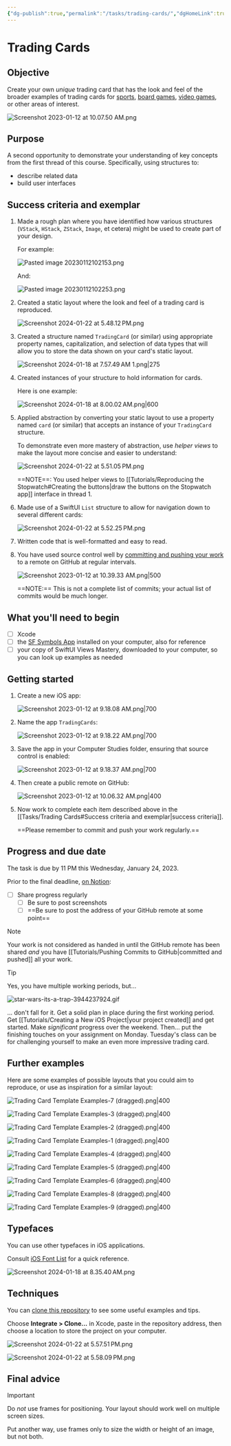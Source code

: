 ```yaml
---
{"dg-publish":true,"permalink":"/tasks/trading-cards/","dgHomeLink":true,"dgShowToc":true}
---
```


# Trading Cards
## Objective

Create your own *unique* trading card that has the look and feel of the broader examples of trading cards for [sports](https://duckduckgo.com/?q=baseball+trading+cards&iax=images&ia=images#), [board games](https://duckduckgo.com/?q=board+game+trading+cards&t=osx&ia=images&iax=images), [video games](https://duckduckgo.com/?q=video+games+trading+cards&t=osx&ia=images&iax=images), or other areas of interest.

![Screenshot 2023-01-12 at 10.07.50 AM.png](/img/user/Media/Screenshot%202023-01-12%20at%2010.07.50%20AM.png)

## Purpose

A second opportunity to demonstrate your understanding of key concepts from the first thread of this course. Specifically, using structures to:

- describe related data
- build user interfaces

## Success criteria and exemplar
1. Made a rough plan where you have identified how various structures (`VStack`, `HStack`, `ZStack`, `Image`, et cetera) might be used to create part of your design.
   
   For example:
   
   ![Pasted image 20230112102153.png](/img/user/Media/Pasted%20image%2020230112102153.png)
   
   And:
   
   ![Pasted image 20230112102253.png](/img/user/Media/Pasted%20image%2020230112102253.png)
   
2. Created a static layout where the look and feel of a trading card is reproduced.
   
   ![Screenshot 2024-01-22 at 5.48.12 PM.png](/img/user/Media/Screenshot%202024-01-22%20at%205.48.12%E2%80%AFPM.png)
   
3. Created a structure named `TradingCard` (or similar) using appropriate property names, capitalization, and selection of data types that will allow you to store the data shown on your card's static layout.
   
   ![Screenshot 2024-01-18 at 7.57.49 AM 1.png|275](/img/user/Media/Screenshot%202024-01-18%20at%207.57.49%E2%80%AFAM%201.png)
   
4. Created instances of your structure to hold information for cards.
   
   Here is one example:
   
   ![Screenshot 2024-01-18 at 8.00.02 AM.png|600](/img/user/Media/Screenshot%202024-01-18%20at%208.00.02%E2%80%AFAM.png)
      
5. Applied abstraction by converting your static layout to use a property named `card` (or similar) that accepts an instance of your `TradingCard` structure.
   
   To demonstrate even more mastery of abstraction, use *helper views* to make the layout more concise and easier to understand:
   
   ![Screenshot 2024-01-22 at 5.51.05 PM.png](/img/user/Media/Screenshot%202024-01-22%20at%205.51.05%E2%80%AFPM.png)
   
   ==NOTE==: You used helper views to [[Tutorials/Reproducing the Stopwatch#Creating the buttons\|draw the buttons on the Stopwatch app]] interface in thread 1.
   

6. Made use of a SwiftUI `List` structure to allow for navigation down to several different cards:
   
   ![Screenshot 2024-01-22 at 5.52.25 PM.png](/img/user/Media/Screenshot%202024-01-22%20at%205.52.25%E2%80%AFPM.png)
   
7. Written code that is well-formatted and easy to read.
   
8. You have used source control well by [committing and pushing your work](https://www.russellgordon.ca/cs/source-control/introduction/using-source-control.pdf) to a remote on GitHub at regular intervals.
   
   ![Screenshot 2023-01-12 at 10.39.33 AM.png|500](/img/user/Media/Screenshot%202023-01-12%20at%2010.39.33%20AM.png)
   
   ==NOTE:== This is not a complete list of commits; your actual list of commits would be much longer.

## What you'll need to begin
- [ ] Xcode
- [ ] the [SF Symbols App](https://developer.apple.com/sf-symbols/) installed on your computer, also for reference
- [ ] your copy of SwiftUI Views Mastery, downloaded to your computer, so you can look up examples as needed
      
## Getting started

1. Create a new iOS app:
   
   ![Screenshot 2023-01-12 at 9.18.08 AM.png|700](/img/user/Media/Screenshot%202023-01-12%20at%209.18.08%20AM.png)
   
2. Name the app `TradingCards`:
   
   ![Screenshot 2023-01-12 at 9.18.22 AM.png|700](/img/user/Media/Screenshot%202023-01-12%20at%209.18.22%20AM.png)
   
3. Save the app in your Computer Studies folder, ensuring that source control is enabled:
   
   ![Screenshot 2023-01-12 at 9.18.37 AM.png|700](/img/user/Media/Screenshot%202023-01-12%20at%209.18.37%20AM.png)
   
4. Then create a public remote on GitHub:
   
   ![Screenshot 2023-01-12 at 10.06.32 AM.png|400](/img/user/Media/Screenshot%202023-01-12%20at%2010.06.32%20AM.png)
   
5. Now work to complete each item described above in the [[Tasks/Trading Cards#Success criteria and exemplar\|success criteria]].
   
   ==Please remember to commit and push your work regularly.==

## Progress and due date

The task is due by 11 PM this Wednesday, January 24, 2023.

Prior to the final deadline, [on Notion](https://notion.so):
- [ ] Share progress regularly
	- [ ] Be sure to post screenshots
	- [ ] ==Be sure to post the address of your GitHub remote at some point==

> [!NOTE]
> Your work is not considered as handed in until the GitHub remote has been shared *and* you have [[Tutorials/Pushing Commits to GitHub\|committed and pushed]] all your work.

> [!TIP]
> 
> Yes, you have multiple working periods, but...
> 
> ![star-wars-its-a-trap-3944237924.gif](/img/user/Media/star-wars-its-a-trap-3944237924.gif)
> 
> ... don't fall for it. Get a solid plan in place during the first working period. Get [[Tutorials/Creating a New iOS Project\|your project created]] and get started. Make *significant* progress over the weekend. Then... put the finishing touches on your assignment on Monday. Tuesday's class can be for challenging yourself to make an even more impressive trading card.

## Further examples

Here are some examples of possible layouts that you could aim to reproduce, or use as inspiration for a similar layout:

![Trading Card Template Examples-7 (dragged).png|400](/img/user/Media/Trading%20Card%20Template%20Examples-7%20(dragged).png)

![Trading Card Template Examples-3 (dragged).png|400](/img/user/Media/Trading%20Card%20Template%20Examples-3%20(dragged).png)

![Trading Card Template Examples-2 (dragged).png|400](/img/user/Media/Trading%20Card%20Template%20Examples-2%20(dragged).png)

![Trading Card Template Examples-1 (dragged).png|400](/img/user/Media/Trading%20Card%20Template%20Examples-1%20(dragged).png)

![Trading Card Template Examples-4 (dragged).png|400](/img/user/Media/Trading%20Card%20Template%20Examples-4%20(dragged).png)

![Trading Card Template Examples-5 (dragged).png|400](/img/user/Media/Trading%20Card%20Template%20Examples-5%20(dragged).png)

![Trading Card Template Examples-6 (dragged).png|400](/img/user/Media/Trading%20Card%20Template%20Examples-6%20(dragged).png)

![Trading Card Template Examples-8 (dragged).png|400](/img/user/Media/Trading%20Card%20Template%20Examples-8%20(dragged).png)

![Trading Card Template Examples-9 (dragged).png|400](/img/user/Media/Trading%20Card%20Template%20Examples-9%20(dragged).png)

## Typefaces

You can use other typefaces in iOS applications.

Consult [iOS Font List](https://iosfontlist.com/#availability=10.0&preinstalled) for a quick reference.

![Screenshot 2024-01-18 at 8.35.40 AM.png](/img/user/Media/Screenshot%202024-01-18%20at%208.35.40%E2%80%AFAM.png)

## Techniques

You can [clone this repository](https://github.com/lcs-rgordon/TradingCardTechniques) to see some useful examples and tips.

Choose **Integrate > Clone...** in Xcode, paste in the repository address, then choose a location to store the project on your computer.

![Screenshot 2024-01-22 at 5.57.51 PM.png](/img/user/Media/Screenshot%202024-01-22%20at%205.57.51%E2%80%AFPM.png)

![Screenshot 2024-01-22 at 5.58.09 PM.png](/img/user/Media/Screenshot%202024-01-22%20at%205.58.09%E2%80%AFPM.png)

## Final advice

> [!IMPORTANT]
> 
> Do *not* use frames for positioning. Your layout should work well on multiple screen sizes.
> 
> Put another way, use frames only to size the width or height of an image, but not both.

